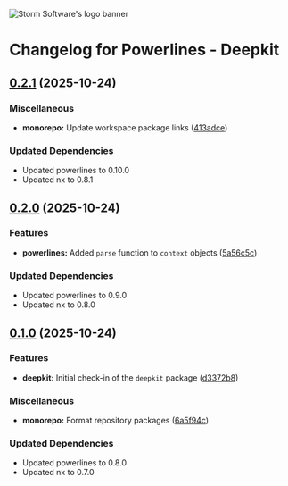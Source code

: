 ![Storm Software's logo banner](https://public.storm-cdn.com/brand-banner.png)

# Changelog for Powerlines - Deepkit

## [0.2.1](https://github.com/storm-software/powerlines/releases/tag/deepkit%400.2.1) (2025-10-24)

### Miscellaneous

- **monorepo:** Update workspace package links
  ([413adce](https://github.com/storm-software/powerlines/commit/413adce))

### Updated Dependencies

- Updated powerlines to 0.10.0
- Updated nx to 0.8.1

## [0.2.0](https://github.com/storm-software/powerlines/releases/tag/deepkit%400.2.0) (2025-10-24)

### Features

- **powerlines:** Added `parse` function to `context` objects
  ([5a56c5c](https://github.com/storm-software/powerlines/commit/5a56c5c))

### Updated Dependencies

- Updated powerlines to 0.9.0
- Updated nx to 0.8.0

## [0.1.0](https://github.com/storm-software/powerlines/releases/tag/deepkit%400.1.0) (2025-10-24)

### Features

- **deepkit:** Initial check-in of the `deepkit` package
  ([d3372b8](https://github.com/storm-software/powerlines/commit/d3372b8))

### Miscellaneous

- **monorepo:** Format repository packages
  ([6a5f94c](https://github.com/storm-software/powerlines/commit/6a5f94c))

### Updated Dependencies

- Updated powerlines to 0.8.0
- Updated nx to 0.7.0
